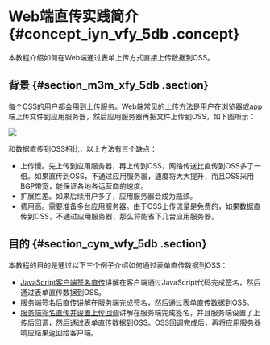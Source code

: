 # Web端直传实践简介 {#concept_iyn_vfy_5db .concept}

本教程介绍如何在Web端通过表单上传方式直接上传数据到OSS。

## 背景 {#section_m3m_xfy_5db .section}

每个OSS的用户都会用到上传服务。Web端常见的上传方法是用户在浏览器或app端上传文件到应用服务器，然后应用服务器再把文件上传到OSS，如下图所示：

![](http://static-aliyun-doc.oss-cn-hangzhou.aliyuncs.com/assets/img/4403/15441008211459_zh-CN.png)

和数据直传到OSS相比，以上方法有三个缺点：

-   上传慢。先上传到应用服务器，再上传到OSS，网络传送比直传到OSS多了一倍。如果直传到OSS，不通过应用服务器，速度将大大提升，而且OSS采用BGP带宽，能保证各地各运营商的速度。
-   扩展性差。如果后续用户多了，应用服务器会成为瓶颈。
-   费用高。需要准备多台应用服务器。由于OSS上传流量是免费的，如果数据直传到OSS，不通过应用服务器，那么将能省下几台应用服务器。

## 目的 {#section_cym_wfy_5db .section}

本教程的目的是通过以下三个例子介绍如何通过表单直传数据到OSS：

-   [JavaScript客户端签名直传](intl.zh-CN/最佳实践/Web端直传实践/JavaScript客户端签名直传.md#)讲解在客户端通过JavaScript代码完成签名，然后通过表单直传数据到OSS。
-   [服务端签名后直传](intl.zh-CN/最佳实践/Web端直传实践/服务端签名后直传.md#)讲解在服务端完成签名，然后通过表单直传数据到OSS。
-   [服务端签名直传并设置上传回调](intl.zh-CN/最佳实践/Web端直传实践/服务端签名直传并设置上传回调/原理介绍.md#)讲解在服务端完成签名，并且服务端设置了上传后回调，然后通过表单直传数据到OSS。OSS回调完成后，再将应用服务器响应结果返回给客户端。

